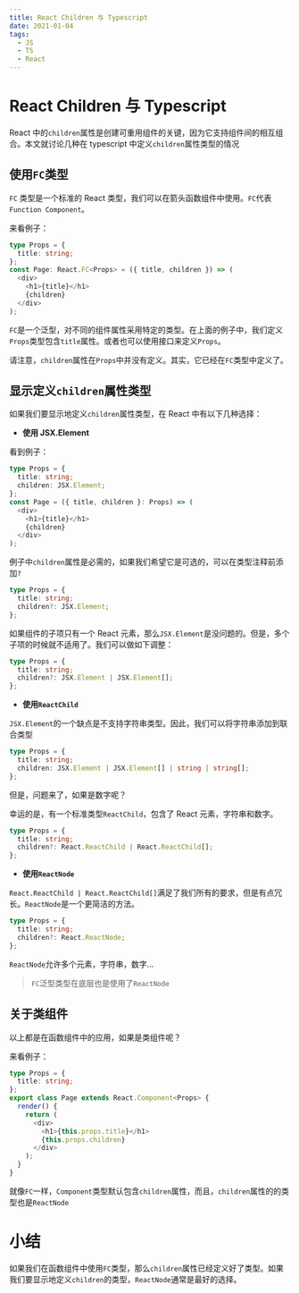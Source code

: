 ```yaml
---
title: React Children 与 Typescript
date: 2021-01-04
tags:
  - JS
  - TS
  - React
---
```


# React Children 与 Typescript

React 中的`children`属性是创建可重用组件的关键，因为它支持组件间的相互组合。本文就讨论几种在 typescript 中定义`children`属性类型的情况

## 使用`FC`类型

`FC` 类型是一个标准的 React 类型，我们可以在箭头函数组件中使用。`FC`代表`Function Component`。

来看例子：

```ts
type Props = {
  title: string;
};
const Page: React.FC<Props> = ({ title, children }) => (
  <div>
    <h1>{title}</h1>
    {children}
  </div>
);
```

`FC`是一个泛型，对不同的组件属性采用特定的类型。在上面的例子中，我们定义`Props`类型包含`title`属性。或者也可以使用接口来定义`Props`。

请注意，`children`属性在`Props`中并没有定义。其实，它已经在`FC`类型中定义了。

## 显示定义`children`属性类型

如果我们要显示地定义`children`属性类型，在 React 中有以下几种选择：

- **使用 JSX.Element**

看到例子：

```ts
type Props = {
  title: string;
  children: JSX.Element;
};
const Page = ({ title, children }: Props) => (
  <div>
    <h1>{title}</h1>
    {children}
  </div>
);
```

例子中`children`属性是必需的，如果我们希望它是可选的，可以在类型注释前添加`?`

```ts
type Props = {
  title: string;
  children?: JSX.Element;
};
```

如果组件的子项只有一个 React 元素，那么`JSX.Element`是没问题的。但是，多个子项的时候就不适用了。我们可以做如下调整：

```ts
type Props = {
  title: string;
  children?: JSX.Element | JSX.Element[];
};
```

- **使用`ReactChild`**

`JSX.Element`的一个缺点是不支持字符串类型。因此，我们可以将字符串添加到联合类型

```ts
type Props = {
  title: string;
  children: JSX.Element | JSX.Element[] | string | string[];
};
```

但是，问题来了，如果是数字呢？

幸运的是，有一个标准类型`ReactChild`，包含了 React 元素，字符串和数字。

```ts
type Props = {
  title: string;
  children?: React.ReactChild | React.ReactChild[];
};
```

- **使用`ReactNode`**

`React.ReactChild | React.ReactChild[]`满足了我们所有的要求，但是有点冗长。`ReactNode`是一个更简洁的方法。

```ts
type Props = {
  title: string;
  children?: React.ReactNode;
};
```

`ReactNode`允许多个元素，字符串，数字...

> `FC`泛型类型在底层也是使用了`ReactNode`

## 关于类组件

以上都是在函数组件中的应用，如果是类组件呢？

来看例子：

```ts
type Props = {
  title: string;
};
export class Page extends React.Component<Props> {
  render() {
    return (
      <div>
        <h1>{this.props.title}</h1>
        {this.props.children}
      </div>
    );
  }
}
```

就像`FC`一样，`Component`类型默认包含`children`属性，而且，`children`属性的的类型也是`ReactNode`

# 小结

如果我们在函数组件中使用`FC`类型，那么`children`属性已经定义好了类型。如果我们要显示地定义`children`的类型，`ReactNode`通常是最好的选择。
